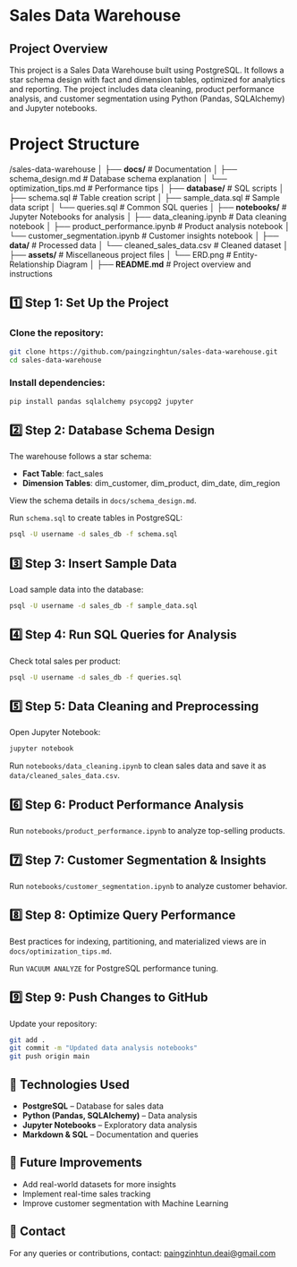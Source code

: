 # Sales Data Warehouse

## Project Overview
This project is a Sales Data Warehouse built using PostgreSQL. It follows a star schema design with fact and dimension tables, optimized for analytics and reporting. The project includes data cleaning, product performance analysis, and customer segmentation using Python (Pandas, SQLAlchemy) and Jupyter notebooks.

# Project Structure
/sales-data-warehouse
│
├── **docs/**            # Documentation
│   ├── schema_design.md # Database schema explanation
│   └── optimization_tips.md # Performance tips
│
├── **database/**        # SQL scripts
│   ├── schema.sql       # Table creation script
│   ├── sample_data.sql  # Sample data script
│   └── queries.sql      # Common SQL queries
│
├── **notebooks/**       # Jupyter Notebooks for analysis
│   ├── data_cleaning.ipynb  # Data cleaning notebook
│   ├── product_performance.ipynb  # Product analysis notebook
│   └── customer_segmentation.ipynb  # Customer insights notebook
│
├── **data/**            # Processed data
│   └── cleaned_sales_data.csv  # Cleaned dataset
│
├── **assets/**          # Miscellaneous project files
│   └── ERD.png          # Entity-Relationship Diagram
│
├── **README.md**        # Project overview and instructions


## 1️⃣ Step 1: Set Up the Project

### Clone the repository:
```bash
git clone https://github.com/paingzinghtun/sales-data-warehouse.git  
cd sales-data-warehouse
```

### Install dependencies:
```bash
pip install pandas sqlalchemy psycopg2 jupyter
```

## 2️⃣ Step 2: Database Schema Design

The warehouse follows a star schema:
- **Fact Table**: fact_sales
- **Dimension Tables**: dim_customer, dim_product, dim_date, dim_region

View the schema details in `docs/schema_design.md`.

Run `schema.sql` to create tables in PostgreSQL:
```bash
psql -U username -d sales_db -f schema.sql
````

## 3️⃣ Step 3: Insert Sample Data

Load sample data into the database:
```bash
psql -U username -d sales_db -f sample_data.sql
```

## 4️⃣ Step 4: Run SQL Queries for Analysis

Check total sales per product:
```bash
psql -U username -d sales_db -f queries.sql
```

## 5️⃣ Step 5: Data Cleaning and Preprocessing

Open Jupyter Notebook:
```bash
jupyter notebook
```

Run `notebooks/data_cleaning.ipynb` to clean sales data and save it as `data/cleaned_sales_data.csv`.

## 6️⃣ Step 6: Product Performance Analysis

Run `notebooks/product_performance.ipynb` to analyze top-selling products.


## 7️⃣ Step 7: Customer Segmentation & Insights

Run `notebooks/customer_segmentation.ipynb` to analyze customer behavior.

## 8️⃣ Step 8: Optimize Query Performance

Best practices for indexing, partitioning, and materialized views are in `docs/optimization_tips.md`.

Run `VACUUM ANALYZE` for PostgreSQL performance tuning.

## 9️⃣ Step 9: Push Changes to GitHub

Update your repository:
```bash
git add .
git commit -m "Updated data analysis notebooks"
git push origin main
```

## 🔹 Technologies Used
- **PostgreSQL** – Database for sales data
- **Python (Pandas, SQLAlchemy)** – Data analysis
- **Jupyter Notebooks** – Exploratory data analysis
- **Markdown & SQL** – Documentation and queries

## 📌 Future Improvements
- Add real-world datasets for more insights
- Implement real-time sales tracking
- Improve customer segmentation with Machine Learning

## 📧 Contact
For any queries or contributions, contact: paingzinhtun.deai@gmail.com




